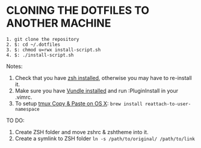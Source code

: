 # CLONING THE DOTFILES TO ANOTHER MACHINE
```
1. git clone the repository
2. $: cd ~/.dotfiles
3. $: chmod u=rwx install-script.sh
4. $: ./install-script.sh
```

Notes:

1. Check that you have [zsh installed](https://github.com/robbyrussell/oh-my-zsh), otherwise you may have to re-install it.
2. Make sure you have [Vundle installed](https://github.com/VundleVim/Vundle.vim) and run :PluginInstall in your .vimrc.
3. To setup [tmux Copy & Paste on OS X](https://robots.thoughtbot.com/tmux-copy-paste-on-os-x-a-better-future): ```brew install reattach-to-user-namespace```

TO DO:

1. Create ZSH folder and move zshrc & zshtheme into it. 
2. Create a symlink to ZSH folder ```ln -s /path/to/original/ /path/to/link``` 
